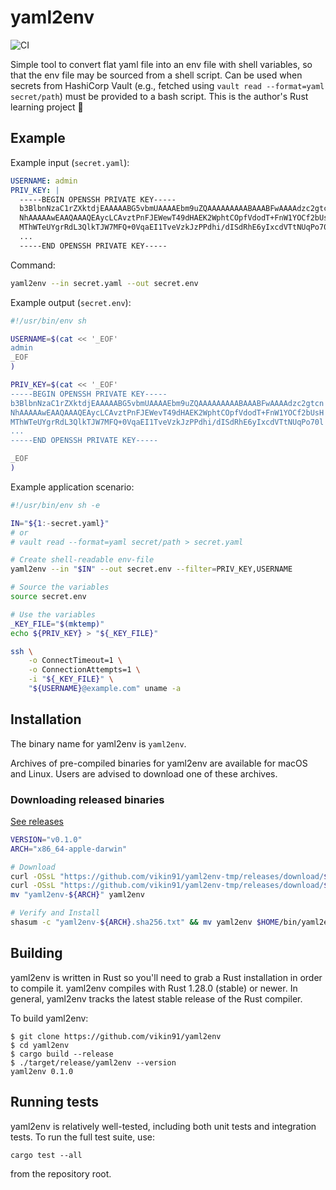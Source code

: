 # yaml2env

![CI](https://github.com/vikin91/yaml2env/workflows/CI/badge.svg)

Simple tool to convert flat yaml file into an env file with shell variables, so that the env file may be sourced from a shell script.
Can be used when secrets from HashiCorp Vault (e.g., fetched using `vault read --format=yaml secret/path`) must be provided to a bash script.
This is the author's Rust learning project :crab:

## Example

Example input (`secret.yaml`):

```yaml
USERNAME: admin
PRIV_KEY: |
  -----BEGIN OPENSSH PRIVATE KEY-----
  b3BlbnNzaC1rZXktdjEAAAAABG5vbmUAAAAEbm9uZQAAAAAAAAABAAABFwAAAAdzc2gtcn
  NhAAAAAwEAAQAAAQEAycLCAvztPnFJEWewT49dHAEK2WphtCOpfVdodT+FnW1YOCf2bUsH
  MThWTeUYgrRdL3QlkTJW7MFQ+0VqaEI1TveVzkJzPPdhi/dISdRhE6yIxcdVTtNUqPo70l
  ...
  -----END OPENSSH PRIVATE KEY-----
```

Command:

```sh
yaml2env --in secret.yaml --out secret.env
```

Example output (`secret.env`):

```sh
#!/usr/bin/env sh

USERNAME=$(cat << '_EOF'
admin
_EOF
)

PRIV_KEY=$(cat << '_EOF'
-----BEGIN OPENSSH PRIVATE KEY-----
b3BlbnNzaC1rZXktdjEAAAAABG5vbmUAAAAEbm9uZQAAAAAAAAABAAABFwAAAAdzc2gtcn
NhAAAAAwEAAQAAAQEAycLCAvztPnFJEWevT49dHAEK2WphtCOpfVdodT+FnW1YOCf2bUsH
MThWTeUYgrRdL3QlkTJW7MFQ+0VqaEI1TveVzkJzPPdhi/dISdRhE6yIxcdVTtNUqPo70l
...
-----END OPENSSH PRIVATE KEY-----

_EOF
)

```

Example application scenario:

```bash
#!/usr/bin/env sh -e

IN="${1:-secret.yaml}"
# or
# vault read --format=yaml secret/path > secret.yaml

# Create shell-readable env-file
yaml2env --in "$IN" --out secret.env --filter=PRIV_KEY,USERNAME

# Source the variables
source secret.env

# Use the variables
_KEY_FILE="$(mktemp)"
echo ${PRIV_KEY} > "${_KEY_FILE}"

ssh \
    -o ConnectTimeout=1 \
    -o ConnectionAttempts=1 \
    -i "${_KEY_FILE}" \
    "${USERNAME}@example.com" uname -a
```

## Installation

The binary name for yaml2env is `yaml2env`.

Archives of pre-compiled binaries for yaml2env are available for macOS and Linux.
Users are advised to download one of these archives.

### Downloading released binaries

[See releases](releases)

```sh
VERSION="v0.1.0"
ARCH="x86_64-apple-darwin"

# Download
curl -OSsL "https://github.com/vikin91/yaml2env-tmp/releases/download/${VERSION}/yaml2env-${ARCH}"
curl -OSsL "https://github.com/vikin91/yaml2env-tmp/releases/download/${VERSION}/yaml2env-${ARCH}.sha256.txt"
mv "yaml2env-${ARCH}" yaml2env

# Verify and Install
shasum -c "yaml2env-${ARCH}.sha256.txt" && mv yaml2env $HOME/bin/yaml2env
```

## Building

yaml2env is written in Rust so you'll need to grab a Rust installation in order to compile it. yaml2env compiles with Rust 1.28.0 (stable) or newer. In general, yaml2env tracks the latest stable release of the Rust compiler.

To build yaml2env:

```shell
$ git clone https://github.com/vikin91/yaml2env
$ cd yaml2env
$ cargo build --release
$ ./target/release/yaml2env --version
yaml2env 0.1.0
```

## Running tests

yaml2env is relatively well-tested, including both unit tests and integration tests.
To run the full test suite, use:

```shell
cargo test --all
```

from the repository root.
